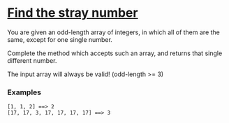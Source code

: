 # [Find the stray number](https://www.codewars.com/kata/57f609022f4d534f05000024) #

You are given an odd-length array of integers, in which all of them are the same, except for one single number.

Complete the method which accepts such an array, and returns that single different number.

The input array will always be valid! (odd-length >= 3)

### Examples ###

    [1, 1, 2] ==> 2
    [17, 17, 3, 17, 17, 17, 17] ==> 3
